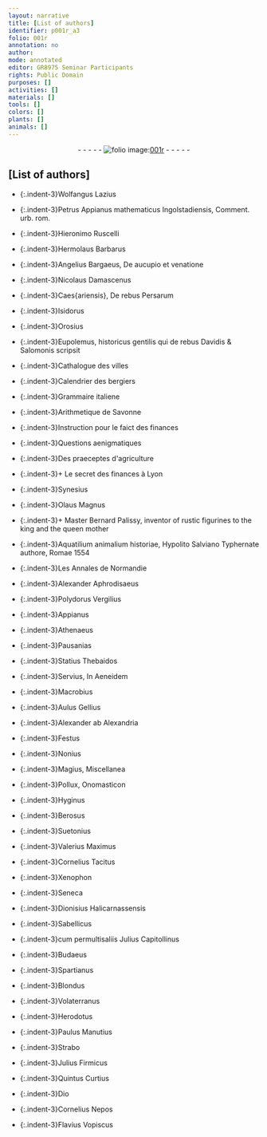 ```yaml
---
layout: narrative
title: [List of authors]
identifier: p001r_a3
folio: 001r
annotation: no
author:
mode: annotated
editor: GR8975 Seminar Participants
rights: Public Domain
purposes: []
activities: []
materials: []
tools: []
colors: []
plants: []
animals: []
---
```


 <div class="folio" align="center">- - - - - <a href="http://gallica.bnf.fr/ark:/12148/btv1b10500001g/f7.image" target="_blank"><img src="https://cu-mkp.github.io/GR8975-edition/assets/photo-icon.png" alt="folio image: " style="display:inline-block; margin-bottom:-3px;"/>001r</a> - - - - - </div> 

## [List of authors]

 
 
- {:.indent-3}Wolfangus Lazius
 
- {:.indent-3}Petrus Appianus mathematicus Ingolstadiensis, Comment. urb. rom.
 
- {:.indent-3}Hieronimo Ruscelli
 
- {:.indent-3}Hermolaus Barbarus
 
- {:.indent-3}Angelius Bargaeus, De aucupio et venatione
 
- {:.indent-3}Nicolaus Damascenus
 
- {:.indent-3}Caes{ariensis}, De rebus Persarum
 
- {:.indent-3}Isidorus
 
- {:.indent-3}Orosius
 
- {:.indent-3}Eupolemus, historicus gentilis qui de rebus Davidis & Salomonis scripsit
 
- {:.indent-3}Cathalogue des villes
 
- {:.indent-3}Calendrier des bergiers
 
- {:.indent-3}Grammaire italiene
 
- {:.indent-3}Arithmetique de Savonne
 
- {:.indent-3}Instruction pour le faict des finances
 
- {:.indent-3}Questions aenigmatiques
 
- {:.indent-3}Des praeceptes d'agriculture
 
- {:.indent-3}\+ Le secret des finances à Lyon
 
- {:.indent-3}Synesius
 
- {:.indent-3}Olaus Magnus
 
- {:.indent-3}\+ Master Bernard Palissy, inventor of rustic figurines to the king and the queen mother
 
- {:.indent-3}Aquatilium animalium historiae, Hypolito Salviano Typhernate authore, Romae 1554
 
- {:.indent-3}Les Annales de Normandie
 
- {:.indent-3}Alexander Aphrodisaeus
 
- {:.indent-3}Polydorus Vergilius
 
- {:.indent-3}Appianus
 
- {:.indent-3}Athenaeus
 
- {:.indent-3}Pausanias
 
- {:.indent-3}Statius Thebaidos
 
- {:.indent-3}Servius, In Aeneidem
 
- {:.indent-3}Macrobius
 
- {:.indent-3}Aulus Gellius
 
- {:.indent-3}Alexander ab Alexandria
 
- {:.indent-3}Festus
 
- {:.indent-3}Nonius
 
- {:.indent-3}Magius, Miscellanea
 
- {:.indent-3}Pollux, Onomasticon
 
- {:.indent-3}Hyginus
 
- {:.indent-3}Berosus
 
- {:.indent-3}Suetonius
 
- {:.indent-3}Valerius Maximus
 
- {:.indent-3}Cornelius Tacitus
 
- {:.indent-3}Xenophon
 
- {:.indent-3}Seneca
 
- {:.indent-3}Dionisius Halicarnassensis
 
- {:.indent-3}Sabellicus
 
- {:.indent-3}cum permultisaliis Julius Capitollinus
 
- {:.indent-3}Budaeus
 
- {:.indent-3}Spartianus
 
- {:.indent-3}Blondus
 
- {:.indent-3}Volaterranus
 
- {:.indent-3}Herodotus
 
- {:.indent-3}Paulus Manutius
 
- {:.indent-3}Strabo
 
- {:.indent-3}Julius Firmicus
 
- {:.indent-3}Quintus Curtius
 
- {:.indent-3}Dio
 
- {:.indent-3}Cornelius Nepos
 
- {:.indent-3}Flavius Vopiscus
 
 